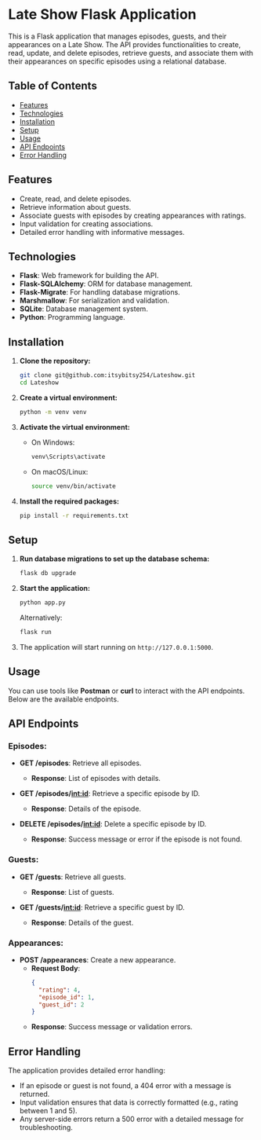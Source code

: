 # Late Show Flask Application

This is a Flask application that manages episodes, guests, and their appearances on a Late Show. The API provides functionalities to create, read, update, and delete episodes, retrieve guests, and associate them with their appearances on specific episodes using a relational database.

## Table of Contents
- [Features](#features)
- [Technologies](#technologies)
- [Installation](#installation)
- [Setup](#setup)
- [Usage](#usage)
- [API Endpoints](#api-endpoints)
- [Error Handling](#error-handling)

## Features
- Create, read, and delete episodes.
- Retrieve information about guests.
- Associate guests with episodes by creating appearances with ratings.
- Input validation for creating associations.
- Detailed error handling with informative messages.

## Technologies
- **Flask**: Web framework for building the API.
- **Flask-SQLAlchemy**: ORM for database management.
- **Flask-Migrate**: For handling database migrations.
- **Marshmallow**: For serialization and validation.
- **SQLite**: Database management system.
- **Python**: Programming language.

## Installation

1. **Clone the repository:**
    ```bash
    git clone git@github.com:itsybitsy254/Lateshow.git
    cd Lateshow
    ```

2. **Create a virtual environment:**
    ```bash
    python -m venv venv
    ```

3. **Activate the virtual environment:**

   - On Windows:
     ```bash
     venv\Scripts\activate
     ```

   - On macOS/Linux:
     ```bash
     source venv/bin/activate
     ```

4. **Install the required packages:**
    ```bash
    pip install -r requirements.txt
    ```

## Setup

1. **Run database migrations to set up the database schema:**
    ```bash
    flask db upgrade
    ```

2. **Start the application:**
    ```bash
    python app.py
    ```

   Alternatively:
    ```bash
    flask run
    ```

3. The application will start running on `http://127.0.0.1:5000`.

## Usage

You can use tools like **Postman** or **curl** to interact with the API endpoints. Below are the available endpoints.

## API Endpoints

### Episodes:
- **GET /episodes**: Retrieve all episodes.
  - **Response**: List of episodes with details.
  
- **GET /episodes/<int:id>**: Retrieve a specific episode by ID.
  - **Response**: Details of the episode.
  
- **DELETE /episodes/<int:id>**: Delete a specific episode by ID.
  - **Response**: Success message or error if the episode is not found.

### Guests:
- **GET /guests**: Retrieve all guests.
  - **Response**: List of guests.
  
- **GET /guests/<int:id>**: Retrieve a specific guest by ID.
  - **Response**: Details of the guest.

### Appearances:
- **POST /appearances**: Create a new appearance.
  - **Request Body**:
    ```json
    {
      "rating": 4,
      "episode_id": 1,
      "guest_id": 2
    }
    ```
  - **Response**: Success message or validation errors.

## Error Handling
The application provides detailed error handling:
- If an episode or guest is not found, a 404 error with a message is returned.
- Input validation ensures that data is correctly formatted (e.g., rating between 1 and 5).
- Any server-side errors return a 500 error with a detailed message for troubleshooting.
